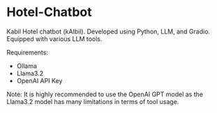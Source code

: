 # Hotel-Chatbot
Kabil Hotel chatbot (kAIbil). Developed using Python, LLM, and Gradio. Equipped with various LLM tools.

Requirements:
* Ollama
* Llama3.2
* OpenAI API Key

Note: It is highly recommended to use the OpenAI GPT model as the Llama3.2 model has many limitations in terms of tool usage.

